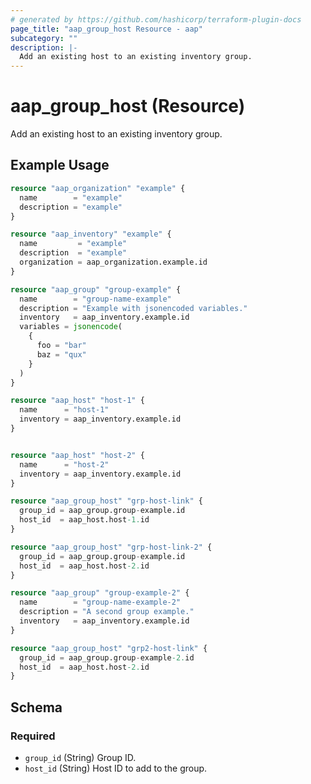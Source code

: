 ```yaml
---
# generated by https://github.com/hashicorp/terraform-plugin-docs
page_title: "aap_group_host Resource - aap"
subcategory: ""
description: |-
  Add an existing host to an existing inventory group.
---
```


# aap_group_host (Resource)

Add an existing host to an existing inventory group.

## Example Usage

```terraform
resource "aap_organization" "example" {
  name        = "example"
  description = "example"
}

resource "aap_inventory" "example" {
  name         = "example"
  description  = "example"
  organization = aap_organization.example.id
}

resource "aap_group" "group-example" {
  name        = "group-name-example"
  description = "Example with jsonencoded variables."
  inventory   = aap_inventory.example.id
  variables = jsonencode(
    {
      foo = "bar"
      baz = "qux"
    }
  )
}

resource "aap_host" "host-1" {
  name      = "host-1"
  inventory = aap_inventory.example.id
}


resource "aap_host" "host-2" {
  name      = "host-2"
  inventory = aap_inventory.example.id
}

resource "aap_group_host" "grp-host-link" {
  group_id = aap_group.group-example.id
  host_id  = aap_host.host-1.id
}

resource "aap_group_host" "grp-host-link-2" {
  group_id = aap_group.group-example.id
  host_id  = aap_host.host-2.id
}

resource "aap_group" "group-example-2" {
  name        = "group-name-example-2"
  description = "A second group example."
  inventory   = aap_inventory.example.id
}

resource "aap_group_host" "grp2-host-link" {
  group_id = aap_group.group-example-2.id
  host_id  = aap_host.host-2.id
}
```

<!-- schema generated by tfplugindocs -->
## Schema

### Required

- `group_id` (String) Group ID.
- `host_id` (String) Host ID to add to the group.
